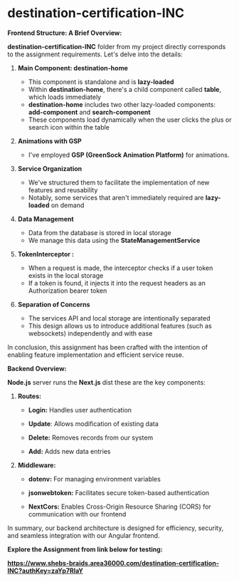 # destination-certification-INC


**Frontend Structure: A Brief Overview:**

**destination-certification-INC** folder from my project directly corresponds to the assignment requirements. Let's delve into the details:

1. **Main Component: destination-home**
     - This component is standalone and is **lazy-loaded**
     - Within **destination-home**, there's a child component called **table**, which loads immediately
     - **destination-home** includes two other lazy-loaded components: **add-component** and **search-component**
     - These components load dynamically when the user clicks the plus or search icon within the table

2. **Animations with GSP**
    - I've employed **GSP (GreenSock Animation Platform)** for animations.

3. **Service Organization**
   
   - We've structured them to facilitate the implementation of new features and reusability
   - Notably, some services that aren't immediately required are **lazy-loaded** on demand

4. **Data Management**
   - Data from the database is stored in local storage
   - We manage this data using the **StateManagementService**

5. **TokenInterceptor :**
   - When a request is made, the interceptor checks if a user token exists in the local storage
   - If a token is found, it injects it into the request headers as an Authorization bearer token

6. **Separation of Concerns**
   - The services API and local storage are intentionally separated
   - This design allows us to introduce additional features (such as websockets) independently and with ease

In conclusion, this assignment has been crafted with the intention of enabling feature implementation and efficient service reuse. 


**Backend Overview:** 

**Node.js** server runs the **Next.js** dist these are the key components:

1. **Routes:**

   - **Login:** Handles user authentication

   - **Update**: Allows modification of existing data

   - **Delete:** Removes records from our system

   - **Add:** Adds new data entries

2. **Middleware:**

   - **dotenv:** For managing environment variables

   - **jsonwebtoken:** Facilitates secure token-based authentication

   - **NextCors:** Enables Cross-Origin Resource Sharing (CORS) for communication with our frontend

In summary, our backend architecture is designed for efficiency, security, and seamless integration with our Angular frontend.

****Explore the Assignment from link below for testing:****

****https://www.shebs-braids.area36000.com/destination-certification-INC?authKey=zaYp7RlaY**** 


